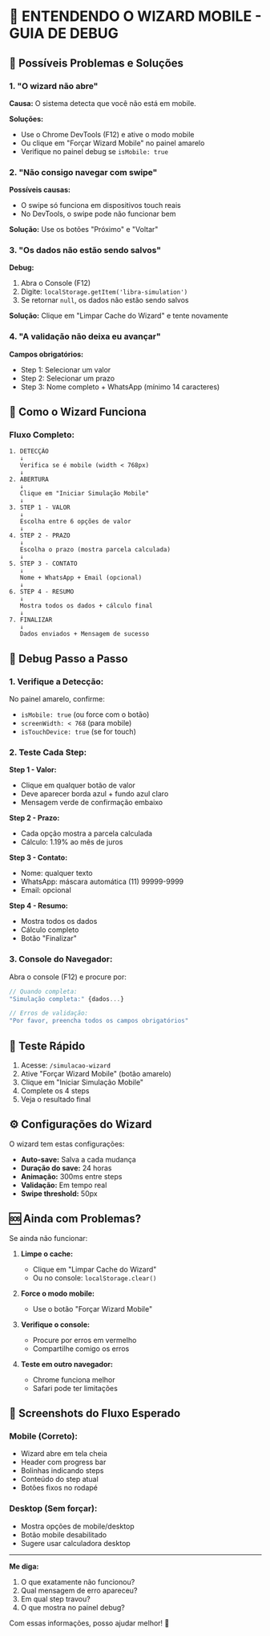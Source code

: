 # 🔧 ENTENDENDO O WIZARD MOBILE - GUIA DE DEBUG

## 🤔 Possíveis Problemas e Soluções

### 1. **"O wizard não abre"**

**Causa:** O sistema detecta que você não está em mobile.

**Soluções:**
- Use o Chrome DevTools (F12) e ative o modo mobile
- Ou clique em "Forçar Wizard Mobile" no painel amarelo
- Verifique no painel debug se `isMobile: true`

### 2. **"Não consigo navegar com swipe"**

**Possíveis causas:**
- O swipe só funciona em dispositivos touch reais
- No DevTools, o swipe pode não funcionar bem

**Solução:** Use os botões "Próximo" e "Voltar"

### 3. **"Os dados não estão sendo salvos"**

**Debug:**
1. Abra o Console (F12)
2. Digite: `localStorage.getItem('libra-simulation')`
3. Se retornar `null`, os dados não estão sendo salvos

**Solução:** Clique em "Limpar Cache do Wizard" e tente novamente

### 4. **"A validação não deixa eu avançar"**

**Campos obrigatórios:**
- Step 1: Selecionar um valor
- Step 2: Selecionar um prazo
- Step 3: Nome completo + WhatsApp (mínimo 14 caracteres)

## 📱 Como o Wizard Funciona

### Fluxo Completo:

```
1. DETECÇÃO
   ↓
   Verifica se é mobile (width < 768px)
   ↓
2. ABERTURA
   ↓
   Clique em "Iniciar Simulação Mobile"
   ↓
3. STEP 1 - VALOR
   ↓
   Escolha entre 6 opções de valor
   ↓
4. STEP 2 - PRAZO
   ↓
   Escolha o prazo (mostra parcela calculada)
   ↓
5. STEP 3 - CONTATO
   ↓
   Nome + WhatsApp + Email (opcional)
   ↓
6. STEP 4 - RESUMO
   ↓
   Mostra todos os dados + cálculo final
   ↓
7. FINALIZAR
   ↓
   Dados enviados + Mensagem de sucesso
```

## 🐛 Debug Passo a Passo

### 1. **Verifique a Detecção:**
No painel amarelo, confirme:
- `isMobile: true` (ou force com o botão)
- `screenWidth: < 768` (para mobile)
- `isTouchDevice: true` (se for touch)

### 2. **Teste Cada Step:**

**Step 1 - Valor:**
- Clique em qualquer botão de valor
- Deve aparecer borda azul + fundo azul claro
- Mensagem verde de confirmação embaixo

**Step 2 - Prazo:**
- Cada opção mostra a parcela calculada
- Cálculo: 1.19% ao mês de juros

**Step 3 - Contato:**
- Nome: qualquer texto
- WhatsApp: máscara automática (11) 99999-9999
- Email: opcional

**Step 4 - Resumo:**
- Mostra todos os dados
- Cálculo completo
- Botão "Finalizar"

### 3. **Console do Navegador:**

Abra o console (F12) e procure por:
```javascript
// Quando completa:
"Simulação completa:" {dados...}

// Erros de validação:
"Por favor, preencha todos os campos obrigatórios"
```

## 🎯 Teste Rápido

1. Acesse: `/simulacao-wizard`
2. Ative "Forçar Wizard Mobile" (botão amarelo)
3. Clique em "Iniciar Simulação Mobile"
4. Complete os 4 steps
5. Veja o resultado final

## ⚙️ Configurações do Wizard

O wizard tem estas configurações:
- **Auto-save:** Salva a cada mudança
- **Duração do save:** 24 horas
- **Animação:** 300ms entre steps
- **Validação:** Em tempo real
- **Swipe threshold:** 50px

## 🆘 Ainda com Problemas?

Se ainda não funcionar:

1. **Limpe o cache:**
   - Clique em "Limpar Cache do Wizard"
   - Ou no console: `localStorage.clear()`

2. **Force o modo mobile:**
   - Use o botão "Forçar Wizard Mobile"

3. **Verifique o console:**
   - Procure por erros em vermelho
   - Compartilhe comigo os erros

4. **Teste em outro navegador:**
   - Chrome funciona melhor
   - Safari pode ter limitações

## 📸 Screenshots do Fluxo Esperado

### Mobile (Correto):
- Wizard abre em tela cheia
- Header com progress bar
- Bolinhas indicando steps
- Conteúdo do step atual
- Botões fixos no rodapé

### Desktop (Sem forçar):
- Mostra opções de mobile/desktop
- Botão mobile desabilitado
- Sugere usar calculadora desktop

---

**Me diga:** 
1. O que exatamente não funcionou?
2. Qual mensagem de erro apareceu?
3. Em qual step travou?
4. O que mostra no painel debug?

Com essas informações, posso ajudar melhor! 🚀
